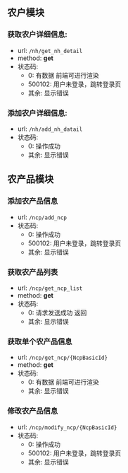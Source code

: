 ## 农户模块

### 获取农户详细信息:
- url: ```/nh/get_nh_detail```
- method: **get**
- 状态码:
    - 0: 有数据 前端可进行渲染 
	- 500102: 用户未登录，跳转登录页 
	- 其余: 显示错误 

	
### 添加农户详细信息:
- url: ```/nh/add_nh_datail```
- 状态码:
	- 0: 操作成功
	- 其余: 显示错误 


## 农产品模块

### 添加农产品信息
- url: ```/ncp/add_ncp```
- 状态码:
	- 0: 操作成功
	- 500102: 用户未登录，跳转登录页
	- 其余: 显示错误 

### 获取农产品列表
- url: ```/ncp/get_ncp_list```
- method: **get**
- 状态码:
	- 0: 请求发送成功 返回
	- 其余: 显示错误 

### 获取单个农产品信息
- url: ```/ncp/get_ncp/{NcpBasicId}```
- method: **get**
- 状态码:
	- 0: 有数据 前端可进行渲染
	- 其余: 显示错误 
	
### 修改农产品信息 
- url: ```/ncp/modify_ncp/{NcpBasicId}```
- 状态码: 
	- 0: 操作成功 
	- 500102: 用户未登录，跳转登录页 
	- 其余: 显示错误 

